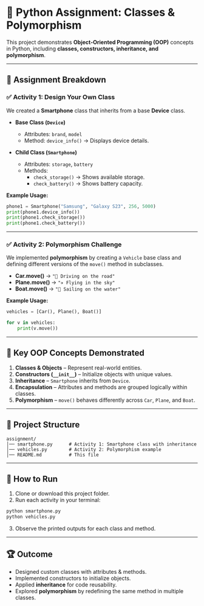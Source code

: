 # 🐍 Python Assignment: Classes & Polymorphism

This project demonstrates **Object-Oriented Programming (OOP)** concepts in Python, including **classes, constructors, inheritance, and polymorphism**.

---

## 📌 Assignment Breakdown

### ✅ Activity 1: Design Your Own Class
We created a **Smartphone** class that inherits from a base **Device** class.  

- **Base Class (`Device`)**
  - Attributes: `brand`, `model`
  - Method: `device_info()` → Displays device details.

- **Child Class (`Smartphone`)**
  - Attributes: `storage`, `battery`
  - Methods:
    - `check_storage()` → Shows available storage.
    - `check_battery()` → Shows battery capacity.

**Example Usage:**
```python
phone1 = Smartphone("Samsung", "Galaxy S23", 256, 5000)
print(phone1.device_info())
print(phone1.check_storage())
print(phone1.check_battery())
```

---

### ✅ Activity 2: Polymorphism Challenge
We implemented **polymorphism** by creating a `Vehicle` base class and defining different versions of the `move()` method in subclasses.

- **Car.move()** → `"🚗 Driving on the road"`
- **Plane.move()** → `"✈️ Flying in the sky"`
- **Boat.move()** → `"🚤 Sailing on the water"`

**Example Usage:**
```python
vehicles = [Car(), Plane(), Boat()]

for v in vehicles:
    print(v.move())
```

---

## 🎯 Key OOP Concepts Demonstrated
1. **Classes & Objects** – Represent real-world entities.
2. **Constructors (`__init__`)** – Initialize objects with unique values.
3. **Inheritance** – `Smartphone` inherits from `Device`.
4. **Encapsulation** – Attributes and methods are grouped logically within classes.
5. **Polymorphism** – `move()` behaves differently across `Car`, `Plane`, and `Boat`.

---

## 📂 Project Structure
```
assignment/
│── smartphone.py      # Activity 1: Smartphone class with inheritance
│── vehicles.py        # Activity 2: Polymorphism example
│── README.md          # This file
```

---

## 🚀 How to Run
1. Clone or download this project folder.
2. Run each activity in your terminal:

```bash
python smartphone.py
python vehicles.py
```

3. Observe the printed outputs for each class and method.

---

## 🏆 Outcome
- Designed custom classes with attributes & methods.
- Implemented constructors to initialize objects.
- Applied **inheritance** for code reusability.
- Explored **polymorphism** by redefining the same method in multiple classes.
